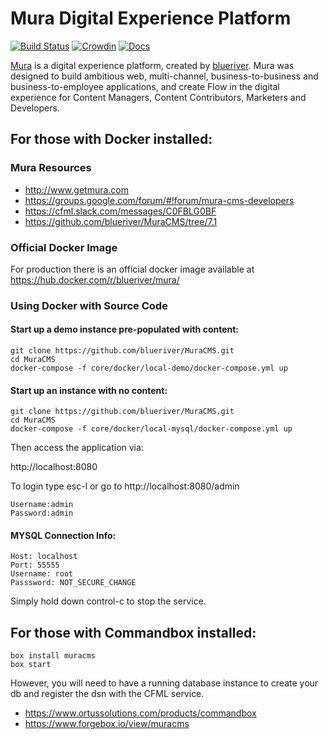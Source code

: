 # Mura Digital Experience Platform
[![Build Status](https://travis-ci.org/blueriver/MuraCMS.svg?branch=master "master")](https://travis-ci.org/blueriver/MuraCMS)
[![Crowdin](https://d322cqt584bo4o.cloudfront.net/muracms/localized.svg)](https://translate.getmura.com/project/muracms)
[![Docs](https://img.shields.io/badge/view%20docs-readthedocs-blue.svg?style=flat-square)](http://docs.getmura.com/)

[Mura](http://www.getmura.com) is a digital experience platform, created by [blueriver](http://www.blueriver.com). Mura was designed to build ambitious web, multi-channel, business-to-business and business-to-employee applications, and create Flow in the digital experience for Content Managers, Content Contributors, Marketers and Developers.

## For those with Docker installed:

### Mura Resources

* http://www.getmura.com
* https://groups.google.com/forum/#!forum/mura-cms-developers
* https://cfml.slack.com/messages/C0FBLG0BF
* https://github.com/blueriver/MuraCMS/tree/7.1

### Official Docker Image

For production there is an official docker image available at <https://hub.docker.com/r/blueriver/mura/>

### Using Docker with Source Code

#### Start up a demo instance pre-populated with content:

```
git clone https://github.com/blueriver/MuraCMS.git
cd MuraCMS
docker-compose -f core/docker/local-demo/docker-compose.yml up
```

#### Start up an instance with no content:

```
git clone https://github.com/blueriver/MuraCMS.git
cd MuraCMS
docker-compose -f core/docker/local-mysql/docker-compose.yml up
```

Then access the application via:

http://localhost:8080

To login type esc-l or go to http://localhost:8080/admin

```
Username:admin
Password:admin
```

#### MYSQL Connection Info:

```
Host: localhost
Port: 55555
Username: root
Passsword: NOT_SECURE_CHANGE
```

Simply hold down control-c to stop the service.

## For those with Commandbox installed:

```
box install muracms
box start
```
However, you will need to have a running database instance to create your db and register the dsn with the CFML service.

* https://www.ortussolutions.com/products/commandbox
* https://www.forgebox.io/view/muracms
